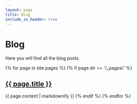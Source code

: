 ```yaml
---
layout: page
title: Blog
include_in_header: true
---
```


# Blog

Here you will find all the blog posts.

{% for page in site.pages %}
  {% if page.dir == '/_pages/' %}
    <h2><a href="{{ page.url | relative_url }}">{{ page.title }}</a></h2>
    {{ page.content | markdownify }}
  {% endif %}
{% endfor %}